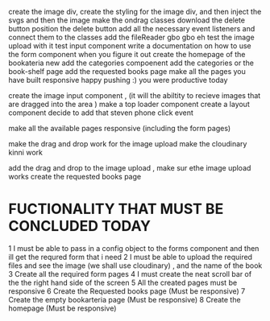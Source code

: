 create the image div,
create the styling for the image div, and then inject the svgs and then the image
make the ondrag classes
download the delete button
position the delete button
add all the necessary event listeners and connect them to the classes
add the fileReader  gbo gbo eh
test the image upload with it
test input component
write a documentation on how to use the form component when you figure it out
create the homepage of the bookateria new
add the categories compoenent
add the categories or the book-shelf page
add the requested books page 
make all the pages you have built responsive
happy pushing :) you were productive today

 
create the image input component , (it will the abiltity to recieve images that are dragged into the area   )
make a top loader component
create a layout component
decide to add that steven phone click event


<!-- final fight -->
<!-- add the font -->
<!-- create the homepage -->
<!-- create the login, sign up and sign in pages -->
<!-- fix the right buttons on all the right pages -->
<!-- fix all the links frotm the home page and beyond -->
<!-- make the categories page -->
<!-- make the empty libarary page that the all the tags in the categories page lead to  -->
make all the available pages responsive (including the form pages)
<!-- make the book details links or make a function that redirects to thier book/id -->
<!-- make the requested books page -->
<!-- make the caegories page -->
make the drag and drop work for the image upload
make the cloudinary kinni work



































add the drag and drop to the image upload , make sur ethe image upload works
create the requested books page





FUCTIONALITY THAT MUST BE CONCLUDED TODAY
==========================================

1  I must be able to pass in a config object to the forms component and then ill get the requred form that i need
2 I must be able to upload the required files and see the image (we shall use cloudinary) , and the name of the book
3 Create all the required form pages
4 I must create the neat scroll bar of the the right hand side of the screen
5 All the created pages must be responsive
6 Create the Requested books page (Must be responsive)
7 Create the empty bookarteria page (Must be responsive)
8 Create the homepage (Must be responsive)











